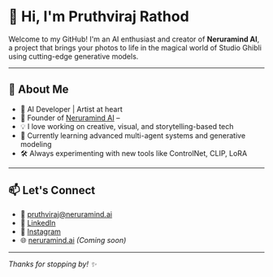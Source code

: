 # 👋 Hi, I'm Pruthviraj Rathod

Welcome to my GitHub! I'm an AI enthusiast and creator of **Neruramind AI**, a project that brings your photos to life in the magical world of Studio Ghibli using cutting-edge generative models.

---

## 🚀 About Me

- 🤖 AI Developer | Artist at heart  
- 🌸 Founder of [Neruramind AI](https://github.com/prithvi429) –
- 💡 I love working on creative, visual, and storytelling-based tech  
- 🌱 Currently learning advanced multi-agent systems and generative modeling  
- 🛠️ Always experimenting with new tools like ControlNet, CLIP, LoRA

---


## 📫 Let's Connect

- 📧 pruthviraj@neruramind.ai  
- 💼 [LinkedIn](https://www.linkedin.com/in/rathod-pruthviraj/)
- 📸 [Instagram](https://www.instagram.com/pruthvi__429/?hl=en) 
- 🌐 [neruramind.ai](https://prithvi429.github.io/NeuraMind.AI/) *(Coming soon)*  

---

_Thanks for stopping by! ✨_
